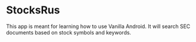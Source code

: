 # StocksRus

This app is meant for learning how to use Vanilla Android. It will search SEC documents based on stock symbols and keywords.
